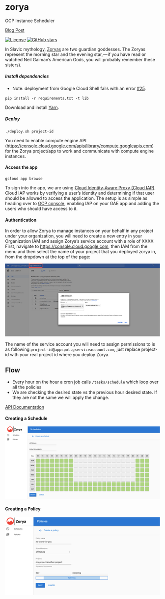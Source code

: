 # zorya
GCP Instance Scheduler

[Blog Post](http://bit.ly/zorya_blog)

[![License](https://img.shields.io/github/license/doitintl/zorya.svg)](LICENSE) [![GitHub stars](https://img.shields.io/github/stars/doitintl/zorya.svg?style=social&label=Stars&style=for-the-badge)](https://github.com/doitintl/zorya)

In Slavic mythology, [Zoryas](https://www.wikiwand.com/en/Zorya) are two guardian goddesses. The Zoryas represent the morning star and the evening star, — if you have read or watched Neil Gaiman’s American Gods, you will probably remember these sisters).


##### Install dependencies

 - Note: deployment from Google Cloud Shell fails with an error [#25](https://github.com/doitintl/zorya/issues/25).


`pip install -r requirements.txt -t lib`

Download and install [Yarn](https://yarnpkg.com/).

##### Deploy
`./deploy.sh project-id`

You need to enable compute engine API (https://console.cloud.google.com/apis/library/compute.googleapis.com) for the Zorya project/app to work and communicate with compute engine instances.

#### Access the app
`gcloud app browse`

To sign into the app, we are using [Cloud Identity-Aware Proxy (Cloud IAP)](https://cloud.google.com/iap/). Cloud IAP works by verifying a user’s identity and determining if that user should be allowed to access the application. The setup is as simple as heading over to [GCP console](https://console.cloud.google.com/iam-admin/iap), enabling IAP on your GAE app and adding the users who should have access to it.

#### Authentication
In order to allow Zorya to manage instances on your behalf in any project under your organization, you will need to create a new entry in your Organization IAM and assign Zorya’s service account with a role of XXXX
First, navigate to https://console.cloud.google.com, then IAM from the menu and then select the name of your project that you deployed zorya in, from the dropdown at the top of the page:

![](iam.png)

The name of the service account you will need to assign permissions to is as following:`project-id@appspot.gserviceaccount.com`, just replace project-id with your real project id where you deploy Zorya.

## Flow

* Every hour on the hour a cron job calls `/tasks/schedule` which loop over all the policies
* We are checking the desired state vs the previous hour desired state. If they are not the same we will apply the change.

[API Documentation](http://bit.ly/zorya_api_docs)

####  Creating a Schedule

![](Zorya_schedule.png)

####  Creating a Policy

![](Zorya_policies.png)
